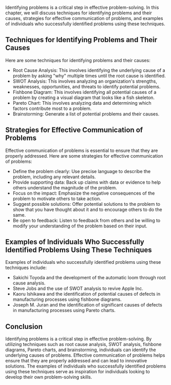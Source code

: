
Identifying problems is a critical step in effective problem-solving. In this chapter, we will discuss techniques for identifying problems and their causes, strategies for effective communication of problems, and examples of individuals who successfully identified problems using these techniques.

Techniques for Identifying Problems and Their Causes
----------------------------------------------------

Here are some techniques for identifying problems and their causes:

* Root Cause Analysis: This involves identifying the underlying cause of a problem by asking "why" multiple times until the root cause is identified.
* SWOT Analysis: This involves analyzing an organization's strengths, weaknesses, opportunities, and threats to identify potential problems.
* Fishbone Diagram: This involves identifying all potential causes of a problem by creating a visual diagram that looks like a fish skeleton.
* Pareto Chart: This involves analyzing data and determining which factors contribute most to a problem.
* Brainstorming: Generate a list of potential problems and their causes.

Strategies for Effective Communication of Problems
--------------------------------------------------

Effective communication of problems is essential to ensure that they are properly addressed. Here are some strategies for effective communication of problems:

* Define the problem clearly: Use precise language to describe the problem, including any relevant details.
* Provide supporting data: Back up claims with data or evidence to help others understand the magnitude of the problem.
* Focus on the impact: Emphasize the negative consequences of the problem to motivate others to take action.
* Suggest possible solutions: Offer potential solutions to the problem to show that you have thought about it and to encourage others to do the same.
* Be open to feedback: Listen to feedback from others and be willing to modify your understanding of the problem based on their input.

Examples of Individuals Who Successfully Identified Problems Using These Techniques
-----------------------------------------------------------------------------------

Examples of individuals who successfully identified problems using these techniques include:

* Sakichi Toyoda and the development of the automatic loom through root cause analysis.
* Steve Jobs and the use of SWOT analysis to revive Apple Inc.
* Kaoru Ishikawa and the identification of potential causes of defects in manufacturing processes using fishbone diagrams.
* Joseph M. Juran and the identification of significant causes of defects in manufacturing processes using Pareto charts.

Conclusion
----------

Identifying problems is a critical step in effective problem-solving. By utilizing techniques such as root cause analysis, SWOT analysis, fishbone diagrams, Pareto charts, and brainstorming, individuals can identify the underlying causes of problems. Effective communication of problems helps ensure that they are properly addressed and can lead to innovative solutions. The examples of individuals who successfully identified problems using these techniques serve as inspiration for individuals looking to develop their own problem-solving skills.
